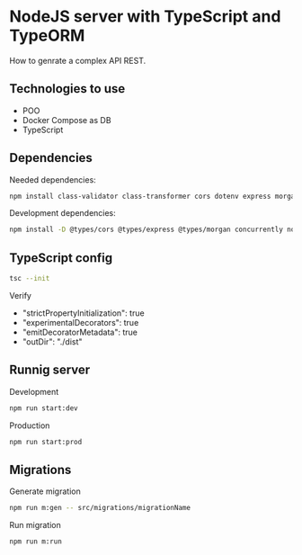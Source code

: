
# NodeJS server with TypeScript and TypeORM

 How to genrate a complex API REST.

## Technologies to use

- POO
- Docker Compose as DB
- TypeScript

## Dependencies

Needed dependencies:

```bash
npm install class-validator class-transformer cors dotenv express morgan pg typeorm typeorm-naming-strategies typescript
```

Development dependencies:

```bash
npm install -D @types/cors @types/express @types/morgan concurrently nodemon
```

## TypeScript config

```bash
tsc --init
```

Verify

- "strictPropertyInitialization": true
- "experimentalDecorators": true
- "emitDecoratorMetadata": true
- "outDir": "./dist"

## Runnig server

Development

```bash
npm run start:dev
```

Production

```bash
npm run start:prod
```

## Migrations

Generate migration

```bash
npm run m:gen -- src/migrations/migrationName
```

Run migration

```bash
npm run m:run
```
